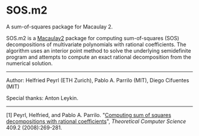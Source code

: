 SOS.m2
======

A sum-of-squares package for Macaulay 2.

SOS.m2 is a [Macaulay2](http://macaulay2.com) package for computing
sum-of-squares (SOS) decompositions of multivariate polynomials with
rational coefficients. The algorithm uses an interior point method to
solve the underlying semidefinite program and attempts to compute an
exact rational decomposition from the numerical solution.

***

Author: Helfried Peyrl (ETH Zurich), Pablo A. Parrilo (MIT), Diego Cifuentes (MIT) 

Special thanks: Anton Leykin.

***


[1] Peyrl, Helfried, and Pablo A. Parrilo. 
"[Computing sum of squares decompositions with rational coefficients](https://www.sciencedirect.com/science/article/pii/S0304397508006452)", *Theoretical Computer Science* 409.2 (2008):269-281.

